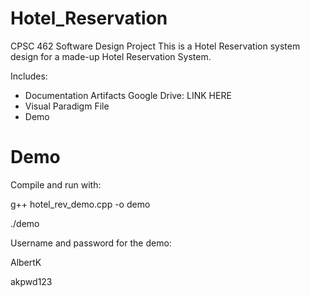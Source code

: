 # Hotel_Reservation
CPSC 462 Software Design Project
This is a Hotel Reservation system design for a made-up Hotel Reservation System.

Includes:
- Documentation Artifacts
Google Drive: LINK HERE
- Visual Paradigm File
- Demo

# Demo
Compile and run with:

g++ hotel_rev_demo.cpp -o demo

./demo

Username and password for the demo:

AlbertK

akpwd123
